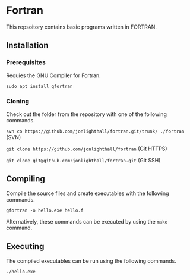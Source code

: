 # Fortran
This repsoitory contains basic programs written in FORTRAN.

## Installation

### Prerequisites

Requies the GNU Compiler for Fortran.

`sudo apt install gfortran`

### Cloning

Check out the folder from the repository with one of the following commands.

`svn co https://github.com/jonlighthall/fortran.git/trunk/ ./fortran` (SVN)

`git clone https://github.com/jonlighthall/fortran` (Git HTTPS)

`git clone git@github.com:jonlighthall/fortran.git` (Git SSH)

## Compiling
Compile the source files and create executables with the following commands.

`gfortran -o hello.exe hello.f` 

Alternatively, these commands can be executed by using the `make` command.

## Executing
The compiled executables can be run using the following commands.
  
`./hello.exe`
